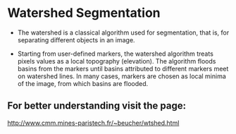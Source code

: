 # **Watershed Segmentation**

- The watershed is a classical algorithm used for segmentation, that is, for separating different objects in an image.

- Starting from user-defined markers, the watershed algorithm treats pixels values as a local topography (elevation). The algorithm floods basins from the markers  until basins attributed to different markers meet on watershed lines. In many cases, markers are chosen as local minima of the image, from which basins are flooded.

## For better understanding visit the page:

http://www.cmm.mines-paristech.fr/~beucher/wtshed.html
